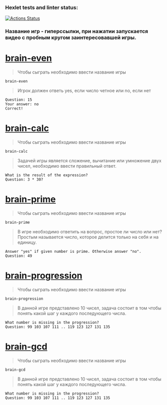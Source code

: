 ### Hexlet tests and linter status:
[![Actions Status](https://github.com/uchihasasha5/frontend-project-44/workflows/hexlet-check/badge.svg)](https://github.com/uchihasasha5/frontend-project-44/actions)

### Название игр - гиперссылки, при нажатии запускается видео с пробным кругом заинтересовавшей игры.

# [brain-even](https://asciinema.org/a/cBAfGcpXVEfPfFGh9wGFesWZj)
>Чтобы сыграть необходимо ввести название игры 
```
brain-even
```
>Игрок должен ответь yes, если число четное или no, если нет
```
Question: 15
Your answer: no
Correct!
```

# [brain-calc](https://asciinema.org/a/gERV0QliKD3yJRoNhnRvhjHrT)
>Чтобы сыграть необходимо ввести название игры 
```
brain-calc
```
>Задачей игры является сложение, вычитание или умножение двух чисел, необходимо ввести правильный ответ.
```
What is the result of the expression?
Question: 3 * 30?
```

# [brain-prime](https://asciinema.org/a/2BF9j9Ijskbwza6OjK0D6Ahf)
>Чтобы сыграть необходимо ввести название игры 
```
brain-prime
```
>В игре необходимо ответить на вопрос, простое ли число или нет? Простым называется число, которое делится только на себя и на единицу.
```
Answer "yes" if given number is prime. Otherwise answer "no".
Question: 49
```

# [brain-progression](https://asciinema.org/a/HznSHz4RAhrhSPyBkE2mwByRv)
>Чтобы сыграть необходимо ввести название игры 
```
brain-progression
```
>В данной игре представлено 10 чисел, задача состоит в том чтобы понять какой шаг у каждого последующего числа.
```
What number is missing in the progression?
Question: 99 103 107 111 .. 119 123 127 131 135
```
# [brain-gcd](https://asciinema.org/a/8VPBIfiNfw42SgQetn6neb83y)
>Чтобы сыграть необходимо ввести название игры 
```
brain-gcd
```
>В данной игре представлено 10 чисел, задача состоит в том чтобы понять какой шаг у каждого последующего числа.
```
What number is missing in the progression?
Question: 99 103 107 111 .. 119 123 127 131 135
```